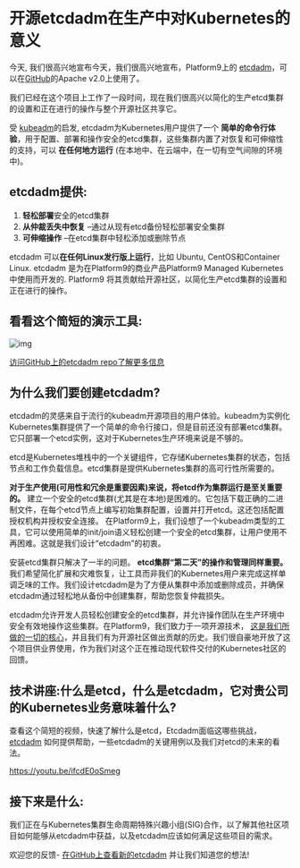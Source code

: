 # 开源etcdadm在生产中对Kubernetes的意义

今天, 我们很高兴地宣布今天，我们很高兴地宣布，Platform9上的 [etcdadm](https://github.com/kubernetes-sigs/etcdadm)，可以在[GitHub](https://github.com/kubernetes-sigs/etcdadm)的Apache v2.0上使用了。

我们已经在这个项目上工作了一段时间，现在我们很高兴以简化的生产etcd集群的设置和正在进行的操作与整个开源社区共享它。

受 [kubeadm](https://kubernetes.io/docs/reference/setup-tools/kubeadm/)的启发, etcdadm为Kubernetes用户提供了一个 **简单的命令行体验**，用于配置、部署和操作安全的etcd集群，这些集群内置了对恢复和可伸缩性的支持，可以 **在任何地方运行** (在本地中、在云端中，在一切有空气间隙的环境中)。
## etcdadm提供:

1. **轻松部署**安全的etcd集群
2. **从仲裁丢失中恢复** –通过从现有etcd备份轻松部署安全集群
3. **可伸缩操作** –在etcd集群中轻松添加或删除节点

etcdadm 可以**在任何Linux发行版上运行**，比如 Ubuntu, CentOS和Container Linux. etcdadm 是为在Platform9的商业产品Platform9 Managed Kubernetes中使用而开发的. Platform9 将其贡献给开源社区，以简化生产etcd集群的设置和正在进行的操作。

## 看看这个简短的演示工具:

![img](https://cdn.rawgit.com/platform9/etcdadm/master/demo.svg)

[访问GitHub上的etcdadm repo了解更多信息](https://github.com/kubernetes-sigs/etcdadm)

## 为什么我们要创建etcdadm?

etcdadm的灵感来自于流行的kubeadm开源项目的用户体验。kubeadm为实例化Kubernetes集群提供了一个简单的命令行接口，但是目前还没有部署etcd集群。它只部署一个etcd实例，这对于Kubernetes生产环境来说是不够的。

etcd是Kubernetes堆栈中的一个关键组件，它存储Kubernetes集群的状态，包括节点和工作负载信息。etcd集群是提供Kubernetes集群的高可行性所需要的。

**对于生产使用(可用性和冗余是重要因素)来说，将etcd作为集群运行是至关重要的。** 建立一个安全的etcd集群(尤其是在本地)是困难的。它包括下载正确的二进制文件，在每个etcd节点上编写初始集群配置，设置并打开etcd。这还包括配置授权机构并授权安全连接。 在Platform9上，我们设想了一个kubeadm类型的工具，它可以使用简单的init/join语义轻松创建一个安全的etcd集群，让用户使用不再困难。这就是我们设计“etcdadm”的初衷。

安装etcd集群只解决了一半的问题。 **etcd集群“第二天”的操作和管理同样重要。** 我们希望简化扩展和灾难恢复，让工具而非我们的Kubernetes用户来完成这样单调乏味的工作。我们设计etcdadm是为了方便从集群中添加或删除成员，并确保etcdadm通过轻松地从备份中创建集群，帮助您恢复仲裁损失。

etcdadm允许开发人员轻松创建安全的etcd集群，并允许操作团队在生产环境中安全有效地操作这些集群。在Platform9，我们致力于一项开源技术， [这是我们所做的一切的核心](https://platform9.com/open-source/)，并且我们有为开源社区做出贡献的历史。我们很自豪地开放了这个项目供业界使用，作为我们对这个正在推动现代软件交付的Kubernetes社区的回馈。

## 技术讲座:什么是etcd，什么是etcdadm，它对贵公司的Kubernetes业务意味着什么?

查看这个简短的视频，快速了解什么是etcd，Etcdadm面临这哪些挑战，[etcdadm](https://github.com/kubernetes-sigs/etcdadm) 如何提供帮助，一些etcdadm的关键用例以及我们对etcd的未来的看法。

https://youtu.be/ifcdE0oSmeg

## 接下来是什么:

我们正在与Kubernetes集群生命周期特殊兴趣小组(SIG)合作，以了解其他社区项目如何能够从etcdadm中获益，以及etcdadm应该如何满足这些项目的需求。

欢迎您的反馈- [在GitHub上查看新的etcdadm](https://github.com/kubernetes-sigs/etcdadm) 并让我们知道您的想法!